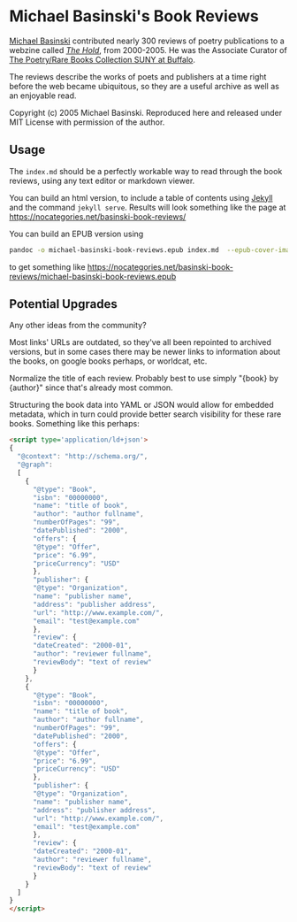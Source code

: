 # Michael Basinski's Book Reviews

[Michael Basinski](https://www.poetryfoundation.org/poets/michael-basinski) contributed nearly 300 reviews of poetry publications to a webzine called <cite>[The Hold](https://web.archive.org/web/20090301055656/http://the-hold.com:80/index1.html)</cite>, from 2000-2005. He was the Associate Curator of [The Poetry/Rare Books Collection SUNY at Buffalo](https://library.buffalo.edu/pl/about/).

The reviews describe the works of poets and publishers at a time right before the web became ubiquitous, so they are a useful archive as well as an enjoyable read.

Copyright (c) 2005 Michael Basinski. Reproduced here and released under MIT License with permission of the author.

Usage
-----

The `index.md` should be a perfectly workable way to read through the book reviews, using any text editor or markdown viewer.

You can build an html version, to include a table of contents using [Jekyll](https://jekyllrb.com/) and the command `jekyll serve`. Results will look something like the page at https://nocategories.net/basinski-book-reviews/

You can build an EPUB version using
```bash
pandoc -o michael-basinski-book-reviews.epub index.md  --epub-cover-image=basinski-reviews-cover.png --toc
```
to get something like https://nocategories.net/basinski-book-reviews/michael-basinski-book-reviews.epub

Potential Upgrades
----------------------

Any other ideas from the community? 

Most links' URLs are outdated, so they've all been repointed to archived versions, but in some cases there may be newer links to information about the books, on google books perhaps, or worldcat, etc.

Normalize the title of each review. Probably best to use simply "{book} by {author}" since that's already most common.

Structuring the book data into YAML or JSON would allow for embedded metadata, which in turn could provide better search visibility for these rare books. Something like this perhaps:
```html
<script type='application/ld+json'>
{
  "@context": "http://schema.org/",
  "@graph":
  [
    {
      "@type": "Book",
      "isbn": "00000000",
      "name": "title of book",
      "author": "author fullname",
      "numberOfPages": "99",
      "datePublished": "2000",
      "offers": {
      "@type": "Offer",
      "price": "6.99",
      "priceCurrency": "USD"
      },
      "publisher": {
      "@type": "Organization",
      "name": "publisher name",
      "address": "publisher address",
      "url": "http://www.example.com/",
      "email": "test@example.com"
      },
      "review": {
      "dateCreated": "2000-01",
      "author": "reviewer fullname",
      "reviewBody": "text of review"
      }
    },
    {
      "@type": "Book",
      "isbn": "00000000",
      "name": "title of book",
      "author": "author fullname",
      "numberOfPages": "99",
      "datePublished": "2000",
      "offers": {
      "@type": "Offer",
      "price": "6.99",
      "priceCurrency": "USD"
      },
      "publisher": {
      "@type": "Organization",
      "name": "publisher name",
      "address": "publisher address",
      "url": "http://www.example.com/",
      "email": "test@example.com"
      },
      "review": {
      "dateCreated": "2000-01",
      "author": "reviewer fullname",
      "reviewBody": "text of review"
      }
    }
  ]
}
</script>
```
